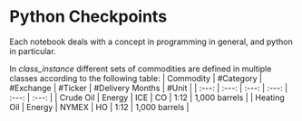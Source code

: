 # Python Checkpoints
Each notebook deals with a concept in programming in general, and python in particular. 

In *class_instance* different sets of commodities are defined in multiple classes according to the following table:
| Commodity | #Category | #Exchange | #Ticker | #Delivery Months | #Unit |
| :---: | :---: | :---: | :---: | :---: | :---: | 
| Crude Oil | Energy | ICE | CO | 1:12 | 1,000 barrels |
| Heating Oil | Energy | NYMEX | HO | 1:12 | 1,000 barrels |


